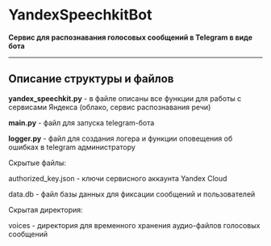 # YandexSpeechkitBot
**Сервис для распознавания голосовых сообщений в Telegram в виде бота**
____

## Описание структуры и файлов

**yandex_speechkit.py** - в файле описаны все функции для работы с сервисами Яндекса (облако, сервис распознавания речи)

**main.py** - файл для запуска telegram-бота

**logger.py** - файл для создания логера и функции оповещения об ошибках в telegram администратору


Скрытые файлы:

authorized_key.json - ключи сервисного аккаунта Yandex Cloud

data.db - файл базы данных для фиксации сообщений и пользователей


Скрытая директория:

voices - директория для временного хранения аудио-файлов голосовых сообщений
